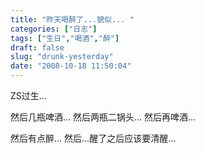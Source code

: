 ```yaml
---
title: "昨天喝醉了...貌似... "
categories: ["日志"]
tags: ["生日","喝酒","醉"]
draft: false
slug: "drunk-yesterday"
date: "2008-10-18 11:50:04"
---
```


ZS过生...
 
然后几瓶啤酒...
然后两瓶二锅头...
然后再啤酒...
 
然后有点醉...
然后...醒了之后应该要清醒...
